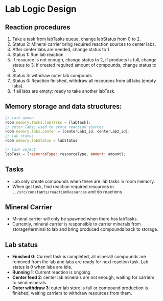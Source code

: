 # Lab Logic Design

## Reaction procedures

1. Take a task from labTasks queue, change labStatus from 0 to 2.
2. Status 2: Mineral carrier bring required reaction sources to center labs.
3. After center labs are needed, change status to 1.
4. Status 1: Run lab reaction.
5. If resource is not enough, change status to 2, if products is full, change status to 3, if created required amount of compounds, change status to 0.
6. Status 3: withdraw outer lab componds
7. Status 0: Reaction finished, withdraw all resources from all labs (empty labs).
8. If all labs are empty: ready to take another labTask.

## Memory storage and data structures:

```js
// task queue
room.memory.tasks.labTasks = [labTask];
// ceter labs: used to store reaction sources
room.memory.labs.center = [centerLab1_id, centerLab2_id];
// lab status
room.memory.labStatus = labStatus

// task object
labTask = {resourceType: resourceType, amount: amount};

```

## Tasks

- Lab only create compounds when there are lab tasks in room memory.
- When get task, find reaction required resources in `../src/constants/reactionResources`  and do reactions

## Mineral Carrier

- Mineral carrier will only be spawned when there has labTasks.
- Currently, mineral carrier is responsible to carrier minerals from storage/terminal to lab and bring produced compounds back to storage.

## Lab status

- **Finished 0**: Current task is completed, all mineral/ compounds are removed from the lab and labs are ready for next reaction task. Lab status is 0 when labs are idle.
- **Running 1**: Current reaction is ongoing.
- **Center feed 2**: center lab minerals are not enough, waiting for carriers to send minerals.
- **Outer withdraw 3**: outer lab store is full or compound production is finished, waiting carriers to withdraw resources from them.

